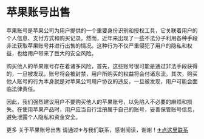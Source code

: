 # 苹果账号出售

苹果账号是苹果公司为用户提供的一个重要身份识别和授权工具，它关联着用户的个人信息、支付方式和购买记录。然而，近年来出现了一些不法分子利用各种手段非法获取苹果账号并进行出售的情况。这种行为不仅严重侵犯了用户的隐私和权益，也给用户带来了巨大的安全风险。

购买他人的苹果账号存在着诸多风险，首先，这些账号很可能是通过非法手段获得的，一旦被发现，账号将会被封禁，用户所购买的权益将会付诸东流。其次，购买他人账号的行为本身就是对苹果公司用户协议的违反，一旦被发现，用户可能会面临法律责任。

因此，我们强烈建议用户不要购买他人的苹果账号，以免陷入不必要的麻烦和损失。在使用苹果产品时，用户应当自行注册属于自己的账号，妥善保管账号信息，避免泄露个人隐私和资金安全。

更多 关于苹果账号出售 请通过✈与我们联系，感谢阅读，谢谢！[✈点这里联系](https://add.k02.cc)